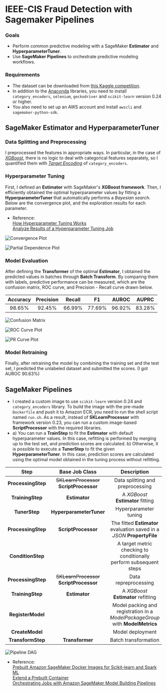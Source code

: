 # IEEE-CIS Fraud Detection with Sagemaker Pipelines
### Goals
* Perform common predictive modeling with a SageMaker **Estimator** and **HyperparameterTuner**.
* Use **SageMaker Pipelines** to orchestrate predictive modeling workflows.
  
### Requirements
* The dataset can be downloaded from [this Kaggle competition](https://www.kaggle.com/c/ieee-fraud-detection).
* In addition to the [Anaconda](https://www.anaconda.com) libraries, you need to install `category_encoders`, `selenium`, `geckodriver` and `scikit-learn` version 0.24 or higher.
* You also need to set up an AWS account and install `awscli` and `sagemaker-python-sdk`.

## SageMaker Estimator and HyperparameterTuner
### Data Splitting and Preprocessing
I preprocessed the features in appropriate ways. In particular, in the case of *[XGBoost](https://arxiv.org/pdf/1603.02754.pdf)*, there is no logic to deal with categorical features separately, so I quantified them with *[Target Encoding](https://dl.acm.org/doi/10.1145/507533.507538)* of `category_encoders`.
  
### Hyperparameter Tuning
First, I defined an **Estimator** with SageMaker's **XGBoost framework**. Then, I efficiently obtained the optimal hyperparameter values by fitting a **HyperparameterTuner** that automatically performs a *Bayesian search*. Below are the convergence plot, and the exploration results for each parameter.
* Reference:  
  [How Hyperparameter Tuning Works](https://docs.aws.amazon.com/sagemaker/latest/dg/automatic-model-tuning-how-it-works.html)  
  [Analyze Results of a Hyperparameter Tuning Job](https://github.com/aws/amazon-sagemaker-examples/blob/master/hyperparameter_tuning/analyze_results/HPO_Analyze_TuningJob_Results.ipynb)

![Convergence Plot](img/convergence_plot.svg)

![Partial Dependence Plot](img/partial_dependence_plot.png)

### Model Evaluation
After defining the **Transformer** of the optimal **Estimator**, I obtained the predicted values in batches through **Batch Transform**. By comparing them with labels, predictive performance can be measured, which are the confusion matrix, ROC curve, and Precision - Recall curve drawn below.
  
|Accuracy|Precision|Recall|F1|AUROC|AUPRC|    
|:------:|:---:|:---:|:---:|:---:|:---:|
|98.65%|92.45%|66.99%|77.69%|96.92%|83.28%|  

![Confusion Matrix](img/conf_mat.svg)

![ROC Curve Plot](img/roc_curve.svg)

![PR Curve Plot](img/pr_curve.svg)

### Model Retraining
Finally, after retraining the model by combining the training set and the test set, I predicted the unlabeled dataset and submitted the scores. (I got AUROC 90.63%)

## SageMaker Pipelines
* I created a custom image to use `scikit-learn` version 0.24 and `category_encoders` library. To build the image with the pre-made `Dockerfile` and push it to Amazon ECR, you need to run the shell script named `run.sh`. As a result, instead of **SKLearnProcessor** with framework version 0.23, you can run a custom image-based **ScriptProcessor** with the required libraries.
* a) You can run a **TrainStep** to fit the **Estimator** with default hyperparameter values. In this case, refitting is performed by merging up to the test set, and prediction scores are calculated. b) Otherwise, it is possible to execute a **TunerStep** to fit the given **HyperparameterTuner**. In this case, prediction scores are calculated using the optimal model obtained in the tuning process without refitting.  
    
|Step|Base Job Class|Description|
|:------:|:---:|:---:|
|**ProcessingStep**|~~SKLearnProcessor~~ **ScriptProcessor**|Data splitting and preprocessing|
|**TrainingStep**|**Estimator**|A *XGBoost* **Estimator** fitting|
|**TunerStep**|**HyperparameterTuner**|Hyperparameter tuning|
|**ProcessingStep**|**ScriptProcessor**|The fitted **Estimator** evaluation saved in a *JSON* **PropertyFile**|
|**ConditionStep**| |A target metric checking to conditionally perform subsequent steps|
|**ProcessingStep**|~~SKLearnProcessor~~ **ScriptProcessor**|Data repreprocessing|
|**TrainingStep**|**Estimator**|A *XGBoost* **Estimator** refitting|
|**RegisterModel**| |Model packing and registration in a *ModelPackageGroup* with **ModelMetrics**|
|**CreateModel**| |Model deployment|
|**TransformStep**|**Transformer**|Batch transformation|

![Pipeline DAG](img/pipeline_dag.png)

* Reference:  
  [Prebuilt Amazon SageMaker Docker Images for Scikit-learn and Spark ML](https://docs.aws.amazon.com/sagemaker/latest/dg/pre-built-docker-containers-scikit-learn-spark.html)  
  [Extend a Prebuilt Container](https://docs.aws.amazon.com/sagemaker/latest/dg/prebuilt-containers-extend.html)  
  [Orchestrating Jobs with Amazon SageMaker Model Building Pipelines](https://github.com/aws/amazon-sagemaker-examples/blob/master/sagemaker-pipelines/tabular/abalone_build_train_deploy/sagemaker-pipelines-preprocess-train-evaluate-batch-transform.ipynb)

